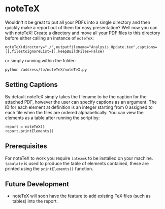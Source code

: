 # noteTeX
Wouldn't it be great to put all your PDFs into a single directory and then quickly make a report out of them for easy presentation? Well now you can with noteTeX! Create a directory and move all your PDF files to this directory before either calling an instance of `noteTeX`:
```
noteTeX(directory="./",outputfilename="Analysis_Update.tex",captions=[],filestoignoreList=[],keepBuildFiles=False)
```
or simply running within the folder:
```
python /address/to/noteTeX/noteTeX.py
```

## Setting Captions

By default noteTeX simply takes the filename to be the caption for the attached PDF, however the user can specify captions as an argument. The ID for each element at definition is an integer starting from 0 assigned to each file when the files are ordered alphabetically. You can view the elements as a table after running the script by:
```
report = noteTeX()
report.printElements()
```

## Prerequisites
For noteTeX to work you require `latexmk` to be installed on your machine. `tabulate` is used to produce the table of elements contained, these are printed using the `printElements()` function.

## Future Development

+ noteTeX will soon have the feature to add existing TeX files (such as tables) into the report.
